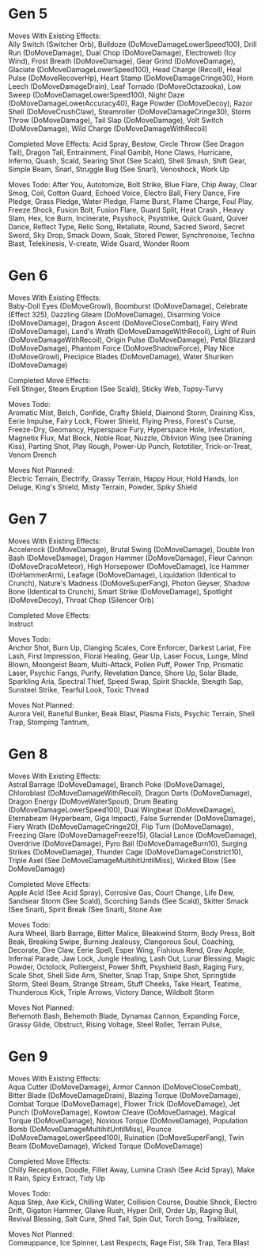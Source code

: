 # Gen 5
Moves With Existing Effects:<br/>
Ally Switch (Switcher Orb), Bulldoze (DoMoveDamageLowerSpeed100), Drill Run (DoMoveDamage), Dual Chop (DoMoveDamage), Electroweb (Icy Wind), Frost Breath (DoMoveDamage), Gear Grind (DoMoveDamage), Glaciate (DoMoveDamageLowerSpeed100), Head Charge (Recoil), Heal Pulse (DoMoveRecoverHp), Heart Stamp (DoMoveDamageCringe30), Horn Leech (DoMoveDamageDrain), Leaf Tornado (DoMoveOctazooka), Low Sweep (DoMoveDamageLowerSpeed100), Night Daze (DoMoveDamageLowerAccuracy40), Rage Powder (DoMoveDecoy), Razor Shell (DoMoveCrushClaw), Steamroller (DoMoveDamageCringe30), Storm Throw (DoMoveDamage), Tail Slap (DoMoveDamage), Volt Switch (DoMoveDamage), Wild Charge (DoMoveDamageWithRecoil)

Completed Move Effects:
Acid Spray, Bestow, Circle Throw (See Dragon Tail), Dragon Tail, Entrainment, Final Gambit, Hone Claws, Hurricane, Inferno, Quash, Scald, Searing Shot (See Scald), Shell Smash, Shift Gear, Simple Beam, Snarl, Struggle Bug (See Snarl), Venoshock, Work Up

Moves Todo:
After You, Autotomize, Bolt Strike, Blue Flare, Chip Away, Clear Smog, Coil, Cotton Guard, Echoed Voice, Electro Ball, Fiery Dance, Fire Pledge, Grass Pledge, Water Pledge, Flame Burst, Flame Charge, Foul Play, Freeze Shock, Fusion Bolt, Fusion Flare, Guard Split, Heat Crash , Heavy Slam, Hex, Ice Burn, Incinerate, Psyshock, Psystrike, Quick Guard, Quiver Dance, Reflect Type, Relic Song, Retaliate, Round, Sacred Sword, Secret Sword, Sky Drop, Smack Down, Soak, Stored Power, Synchronoise, Techno Blast, Telekinesis, V-create, Wide Guard, Wonder Room

# Gen 6
Moves With Existing Effects:<br/>
Baby-Doll Eyes (DoMoveGrowl), Boomburst (DoMoveDamage), Celebrate (Effect 325), Dazzling Gleam (DoMoveDamage), Disarming Voice (DoMoveDamage), Dragon Ascent (DoMoveCloseCombat), Fairy Wind (DoMoveDamage), Land's Wrath (DoMoveDamageWithRecoil), Light of Ruin (DoMoveDamageWithRecoil), Origin Pulse (DoMoveDamage), Petal Blizzard (DoMoveDamage), Phantom Force (DoMoveShadowForce), Play Nice (DoMoveGrowl), Precipice Blades (DoMoveDamage), Water Shuriken (DoMoveDamage)

Completed Move Effects:<br/>
Fell Stinger, Steam Eruption (See Scald), Sticky Web, Topsy-Turvy

Moves Todo:<br/>
Aromatic Mist, Belch, Confide, Crafty Shield, Diamond Storm, Draining Kiss, Eerie Impulse, Fairy Lock, Flower Shield, Flying Press, Forest's Curse, Freeze-Dry, Geomancy, Hyperspace Fury, Hyperspace Hole, Infestation, Magnetix Flux, Mat Block, Noble Roar, Nuzzle, Oblivion Wing (see Draining Kiss), Parting Shot, Play Rough, Power-Up Punch, Rototiller, Trick-or-Treat, Venom Drench

Moves Not Planned:<br/>
Electric Terrain, Electrify, Grassy Terrain, Happy Hour, Hold Hands, Ion Deluge, King's Shield, Misty Terrain, Powder, Spiky Shield

# Gen 7
Moves With Existing Effects:<br/>
Accelerock (DoMoveDamage), Brutal Swing (DoMoveDamage), Double Iron Bash (DoMoveDamage), Dragon Hammer (DoMoveDamage), Fleur Cannon (DoMoveDracoMeteor), High Horsepower (DoMoveDamage), Ice Hammer (DoHammerArm), Leafage (DoMoveDamage), Liquidation (Identical to Crunch), Nature's Madness (DoMoveSuperFang), Photon Geyser, Shadow Bone (Identical to Crunch), Smart Strike (DoMoveDamage), Spotlight (DoMoveDecoy), Throat Chop (Silencer Orb)

Completed Move Effects:<br/>
Instruct

Moves Todo:<br/>
Anchor Shot, Burn Up, Clanging Scales, Core Enforcer, Darkest Lariat, Fire Lash, First Impression, Floral Healing, Gear Up, Laser Focus, Lunge, Mind Blown, Moongeist Beam, Multi-Attack, Pollen Puff, Power Trip, Prismatic Laser, Psychic Fangs, Purify, Revelation Dance, Shore Up, Solar Blade, Sparkling Aria, Spectral Thief, Speed Swap, Spirit Shackle, Stength Sap, Sunsteel Strike, Tearful Look, Toxic Thread


Moves Not Planned:<br/>
Aurora Veil, Baneful Bunker, Beak Blast, Plasma Fists, Psychic Terrain, Shell Trap, Stomping Tantrum,

# Gen 8
Moves With Existing Effects:<br/>
Astral Barrage (DoMoveDamage), Branch Poke (DoMoveDamage), Chloroblast (DoMoveDamageWithRecoil), Dragon Darts (DoMoveDamage), Dragon Energy (DoMoveWaterSpout), Drum Beating (DoMoveDamageLowerSpeed100), Dual Wingbeat (DoMoveDamage), Eternabeam (Hyperbeam, Giga Impact), False Surrender (DoMoveDamage), Fiery Wrath (DoMoveDamageCringe20), Flip Turn (DoMoveDamage), Freezing Glare (DoMoveDamageFreeze15), Glacial Lance (DoMoveDamage), Overdrive (DoMoveDamage), Pyro Ball (DoMoveDamageBurn10), Surging Strikes (DoMoveDamage), Thunder Cage (DoMoveDamageConstrict10), Triple Axel (See DoMoveDamageMultihitUntilMiss), Wicked Blow (See DoMoveDamage)

Completed Move Effects:<br/>
Apple Acid (See Acid Spray), Corrosive Gas, Court Change, Life Dew, Sandsear Storm (See Scald), Scorching Sands (See Scald), Skitter Smack (See Snarl), Spirit Break (See Snarl), Stone Axe

Moves Todo:<br/>
Aura Wheel, Barb Barrage, Bitter Malice, Bleakwind Storm, Body Press, Bolt Beak, Breaking Swipe, Burning Jealousy, Clangorous Soul, Coaching, Decorate, Dire Claw, Eerie Spell, Esper Wing, Fishious Rend, Grav Apple, Infernal Parade, Jaw Lock, Jungle Healing, Lash Out, Lunar Blessing, Magic Powder, Octolock, Poltergeist, Power Shift, Psyshield Bash, Raging Fury, Scale Shot, Shell Side Arm, Shelter, Snap Trap, Snipe Shot, Springtide Storm, Steel Beam, Strange Stream, Stuff Cheeks, Take Heart, Teatime, Thunderous Kick, Triple Arrows, Victory Dance, Wildbolt Storm

Moves Not Planned:<br/>
Behemoth Bash, Behemoth Blade, Dynamax Cannon, Expanding Force, Grassy Glide, Obstruct, Rising Voltage, Steel Roller, Terrain Pulse, 

# Gen 9
Moves With Existing Effects:<br/>
Aqua Cutter (DoMoveDamage), Armor Cannon (DoMoveCloseCombat), Bitter Blade (DoMoveDamageDrain), Blazing Torque (DoMoveDamage), Combat Torque (DoMoveDamage), Flower Trick (DoMoveDamage), Jet Punch (DoMoveDamage), Kowtow Cleave (DoMoveDamage), Magical Torque (DoMoveDamage), Noxious Torque (DoMoveDamage), Population Bomb (DoMoveDamageMultihitUntilMiss), Pounce (DoMoveDamageLowerSpeed100), Ruination (DoMoveSuperFang), Twin Beam (DoMoveDamage), Wicked Torque (DoMoveDamage)

Completed Move Effects:<br/>
Chilly Reception, Doodle, Fillet Away, Lumina Crash (See Acid Spray), Make It Rain, Spicy Extract, Tidy Up

Moves Todo:<br/>
Aqua Step, Axe Kick, Chilling Water, Collision Course, Double Shock, Electro Drift, 
Gigaton Hammer, Glaive Rush, Hyper Drill, Order Up, Raging Bull, Revival Blessing, Salt Cure, Shed Tail, Spin Out, Torch Song, Trailblaze, 

Moves Not Planned:<br/>
Comeuppance, Ice Spinner, Last Respects, Rage Fist, Silk Trap, Tera Blast


